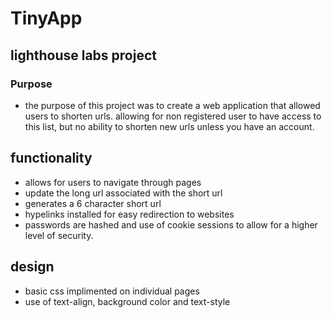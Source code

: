# TinyApp

## lighthouse labs project

  ### Purpose

  * the purpose of this project was to create a web application that allowed users to shorten urls. allowing for non registered user to have access to this list, but no ability to shorten new urls unless you have an account.

  ## functionality
  * allows for users to navigate through pages
  * update the long url associated with the short url
  * generates a 6 character short url
  * hypelinks installed for easy redirection to websites
  * passwords are hashed and use of cookie sessions to allow for a higher level of security.

  ## design
  * basic css implimented on individual pages
  * use of text-align, background color and text-style

